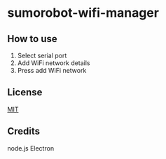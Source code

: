 # sumorobot-wifi-manager

## How to use

1. Select serial port
2. Add WiFi network details
3. Press add WiFi network

## License

[MIT](LICENSE.md)

## Credits

node.js
Electron
